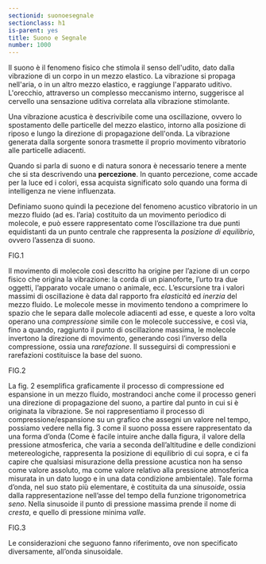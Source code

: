 ```yaml
---
sectionid: suonoesegnale
sectionclass: h1
is-parent: yes
title: Suono e Segnale
number: 1000
---
```


Il suono è il fenomeno fisico che stimola il senso dell'udito, dato dalla vibrazione di un corpo in un mezzo elastico. La vibrazione si propaga nell'aria, o in un altro mezzo elastico, e raggiunge l'apparato uditivo. L'orecchio, attraverso un complesso meccanismo interno, suggerisce al cervello una sensazione uditiva correlata alla vibrazione stimolante.

Una vibrazione acustica è descrivibile come una oscillazione, ovvero lo spostamento delle particelle del mezzo elastico, intorno alla posizione di riposo e lungo la direzione di propagazione dell'onda. La vibrazione generata dalla sorgente sonora trasmette il proprio movimento vibratorio alle particelle adiacenti.

Quando si parla di suono e di natura sonora è necessario tenere a mente che si
sta descrivendo una **percezione**. In quanto percezione, come accade per la luce ed i colori,
essa acquista significato solo quando una forma di intelligenza ne viene influenzata.

Definiamo suono quindi la pecezione del fenomeno acustico vibratorio in un mezzo fluido (ad es. l’aria) costituito da un movimento periodico di molecole, e può essere rappresentato come l’oscillazione tra due punti equidistanti da un punto centrale che rappresenta la _posizione di equilibrio_, ovvero l’assenza di suono.

FIG.1

Il movimento di molecole così descritto ha origine per l’azione di un corpo fisico che origina la vibrazione: la corda di un pianoforte, l’urto tra due oggetti, l’apparato vocale umano o animale, ecc. L’escursione tra i valori massimi di oscillazione è data dal rapporto fra _elasticità_ ed _inerzia_ del mezzo fluido. Le molecole messe in movimento tendono a comprimere lo spazio che le separa dalle molecole adiacenti ad esse, e queste a loro volta operano una _compressione_ simile con le molecole successive, e così via, fino a quando, raggiunto il punto di oscillazione massima, le molecole invertono la direzione di movimento, generando così l’inverso della compressione, ossia una _rarefazione_. Il susseguirsi di compressioni e rarefazioni costituisce la base del suono.

FIG.2

La fig. 2 esemplifica graficamente il processo di compressione ed espansione in un mezzo fluido, mostrandoci anche come il processo generi una direzione di propagazione del suono, a partire dal punto in cui si è originata la vibrazione.
Se noi rappresentiamo il processo di compressione/espansione su un grafico che assegni un valore nel tempo, possiamo vedere nella fig. 3 come il suono possa essere rappresentato da una forma d’onda (Come è facile intuire anche dalla figura, il valore della pressione atmosferica, che varia a seconda dell’altitudine e delle condizioni metereologiche, rappresenta la posizione di equilibrio di cui sopra, e ci fa capire che qualsiasi misurazione della pressione acustica non ha senso come valore assoluto, ma come valore relativo alla pressione atmosferica misurata in un dato luogo e in una data condizione ambientale). Tale forma d’onda, nel suo stato più elementare, è costituita da una _sinusoide_, ossia dalla rappresentazione nell’asse del tempo della funzione trigonometrica _seno_. Nella sinusoide il punto di pressione massima prende il nome di _cresta_, e quello di pressione minima _valle_.

FIG.3

Le considerazioni che seguono fanno riferimento, ove non specificato diversamente, all’onda sinusoidale.

